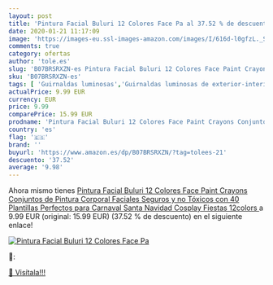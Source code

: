 ```yaml
---
layout: post
title: 'Pintura Facial Buluri 12 Colores Face Pa al 37.52 % de descuento'
date: 2020-01-21 11:17:09
image: 'https://images-eu.ssl-images-amazon.com/images/I/616d-l0gfzL._SL400_.jpg'
comments: true
category: ofertas
author: 'tole.es'
slug: 'B07BRSRXZN-es Pintura Facial Buluri 12 Colores Face Paint Crayons...'
sku: 'B07BRSRXZN-es'
tags: [ 'Guirnaldas luminosas','Guirnaldas luminosas de exterior-interior','Guirnaldas luminosas de interior','Iluminación','navidad', ]
actualPrice: 9.99 EUR
currency: EUR
price: 9.99
comparePrice: 15.99 EUR
prodname: 'Pintura Facial Buluri 12 Colores Face Paint Crayons Conjuntos de Pintura Corporal Faciales Seguros y no Tóxicos con 40 Plantillas Perfectos para Carnaval Santa Navidad Cosplay Fiestas 12colors '
country: 'es'
flag: '🇪🇸'
brand: ''
buyurl: 'https://www.amazon.es/dp/B07BRSRXZN/?tag=tolees-21'
descuento: '37.52'
average: '9.98'
---
```


Ahora mismo tienes [Pintura Facial Buluri 12 Colores Face Paint Crayons Conjuntos de Pintura Corporal Faciales Seguros y no Tóxicos con 40 Plantillas Perfectos para Carnaval Santa Navidad Cosplay Fiestas 12colors ](https://www.amazon.es/dp/B07BRSRXZN/?tag=tolees-21) a 9.99 EUR (original: 15.99 EUR) (37.52 %  de descuento) en el siguiente enlace!

[![Pintura Facial Buluri 12 Colores Face Pa](https://images-eu.ssl-images-amazon.com/images/I/616d-l0gfzL._SL400_.jpg)](https://www.amazon.es/dp/B07BRSRXZN/?tag=tolees-21)

🔎:


[🛒 Visítala!!!](https://www.amazon.es/dp/B07BRSRXZN/?tag=tolees-21)
